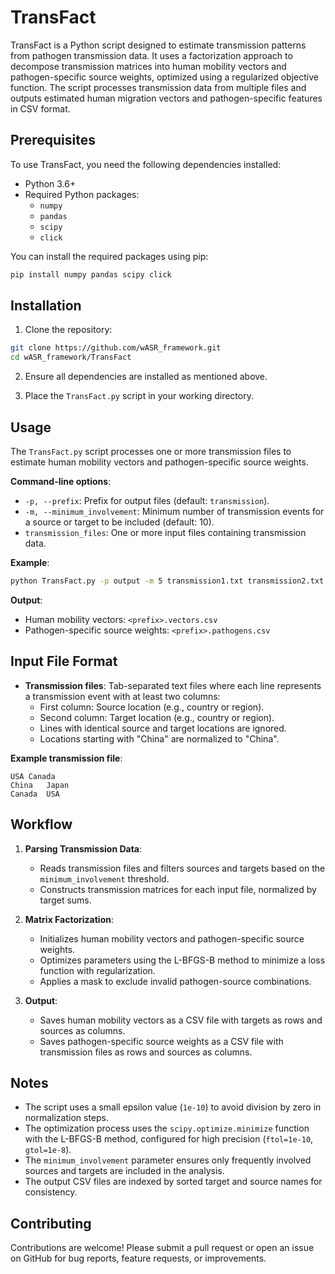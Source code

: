 # TransFact

TransFact is a Python script designed to estimate transmission patterns from pathogen transmission data. It uses a factorization approach to decompose transmission matrices into human mobility vectors and pathogen-specific source weights, optimized using a regularized objective function. The script processes transmission data from multiple files and outputs estimated human migration vectors and pathogen-specific features in CSV format.

## Prerequisites

To use TransFact, you need the following dependencies installed:

- Python 3.6+
- Required Python packages:
  - `numpy`
  - `pandas`
  - `scipy`
  - `click`

You can install the required packages using pip:

```bash
pip install numpy pandas scipy click
```

## Installation

1. Clone the repository:

```bash
git clone https://github.com/wASR_framework.git
cd wASR_framework/TransFact
```

2. Ensure all dependencies are installed as mentioned above.

3. Place the `TransFact.py` script in your working directory.

## Usage

The `TransFact.py` script processes one or more transmission files to estimate human mobility vectors and pathogen-specific source weights.

**Command-line options**:

- `-p, --prefix`: Prefix for output files (default: `transmission`).
- `-m, --minimum_involvement`: Minimum number of transmission events for a source or target to be included (default: 10).
- `transmission_files`: One or more input files containing transmission data.

**Example**:

```bash
python TransFact.py -p output -m 5 transmission1.txt transmission2.txt
```

**Output**:
- Human mobility vectors: `<prefix>.vectors.csv`
- Pathogen-specific source weights: `<prefix>.pathogens.csv`

## Input File Format

- **Transmission files**: Tab-separated text files where each line represents a transmission event with at least two columns:
  - First column: Source location (e.g., country or region).
  - Second column: Target location (e.g., country or region).
  - Lines with identical source and target locations are ignored.
  - Locations starting with "China" are normalized to "China".

**Example transmission file**:
```
USA	Canada
China	Japan
Canada	USA
```

## Workflow

1. **Parsing Transmission Data**:
   - Reads transmission files and filters sources and targets based on the `minimum_involvement` threshold.
   - Constructs transmission matrices for each input file, normalized by target sums.

2. **Matrix Factorization**:
   - Initializes human mobility vectors and pathogen-specific source weights.
   - Optimizes parameters using the L-BFGS-B method to minimize a loss function with regularization.
   - Applies a mask to exclude invalid pathogen-source combinations.

3. **Output**:
   - Saves human mobility vectors as a CSV file with targets as rows and sources as columns.
   - Saves pathogen-specific source weights as a CSV file with transmission files as rows and sources as columns.

## Notes

- The script uses a small epsilon value (`1e-10`) to avoid division by zero in normalization steps.
- The optimization process uses the `scipy.optimize.minimize` function with the L-BFGS-B method, configured for high precision (`ftol=1e-10`, `gtol=1e-8`).
- The `minimum_involvement` parameter ensures only frequently involved sources and targets are included in the analysis.
- The output CSV files are indexed by sorted target and source names for consistency.

## Contributing

Contributions are welcome! Please submit a pull request or open an issue on GitHub for bug reports, feature requests, or improvements.
